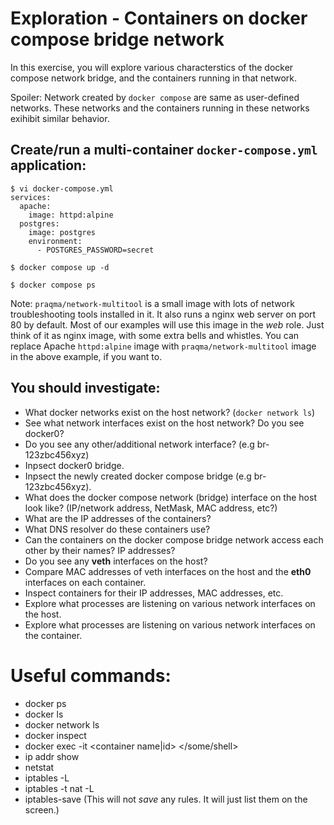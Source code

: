 # Exploration - Containers on docker compose bridge network
In this exercise, you will explore various characterstics of the docker compose network bridge, and the containers running in that network.

Spoiler: Network created by `docker compose` are same as user-defined networks. These networks and the containers running in these networks exihibit similar behavior.

## Create/run a multi-container `docker-compose.yml` application:
```
$ vi docker-compose.yml
services:
  apache:
    image: httpd:alpine
  postgres:
    image: postgres
    environment:
      - POSTGRES_PASSWORD=secret

$ docker compose up -d

$ docker compose ps
```

Note: `praqma/network-multitool` is a small image with lots of network troubleshooting tools installed in it. It also runs a nginx web server on port 80 by default. Most of our examples will use this image in the *web* role. Just think of it as nginx image, with some extra bells and whistles. You can  replace Apache `httpd:alpine` image with `praqma/network-multitool` image in the above example, if you want to.

## You should investigate:
* What docker networks exist on the host network? (`docker network ls`)
* See what network interfaces exist on the host network? Do you see docker0?
* Do you see any other/additional network interface? (e.g br-123zbc456xyz)
* Inpsect docker0 bridge.
* Inpsect the newly created docker compose bridge (e.g br-123zbc456xyz).
* What does the docker compose network (bridge) interface on the host look like? (IP/network address, NetMask, MAC address, etc?)
* What are the IP addresses of the containers?
* What DNS resolver do these containers use?
* Can the containers on the docker compose bridge network access each other by their names? IP addresses?
* Do you see any **veth** interfaces on the host?
* Compare MAC addresses of veth interfaces on the host and the **eth0** interfaces on each container.
* Inspect containers for their IP addresses, MAC addresses, etc.
* Explore what processes are listening on various network interfaces on the host.
* Explore what processes are listening on various network interfaces on the container.




# Useful commands:
* docker ps
* docker ls
* docker network ls
* docker inspect
* docker exec -it <container name|id> </some/shell>
* ip addr show
* netstat
* iptables -L
* iptables -t nat -L
* iptables-save (This will not *save* any rules. It will just list them on the screen.)

